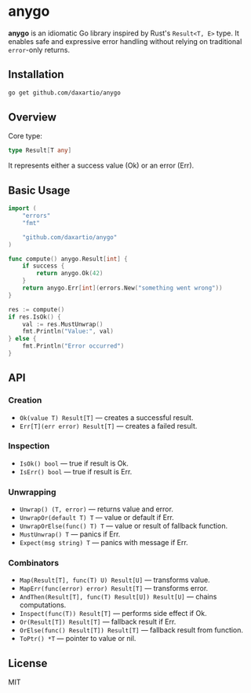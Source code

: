 # anygo

**anygo** is an idiomatic Go library inspired by Rust's `Result<T, E>` type.
It enables safe and expressive error handling without relying on traditional `error`-only returns.

## Installation

```bash
go get github.com/daxartio/anygo
```

## Overview

Core type:

```go
type Result[T any]
```

It represents either a success value (Ok) or an error (Err).

## Basic Usage

```go
import (
    "errors"
    "fmt"

    "github.com/daxartio/anygo"
)

func compute() anygo.Result[int] {
    if success {
        return anygo.Ok(42)
    }
    return anygo.Err[int](errors.New("something went wrong"))
}

res := compute()
if res.IsOk() {
    val := res.MustUnwrap()
    fmt.Println("Value:", val)
} else {
    fmt.Println("Error occurred")
}
```

## API

### Creation

- `Ok(value T) Result[T]` — creates a successful result.
- `Err[T](err error) Result[T]` — creates a failed result.

### Inspection

- `IsOk() bool` — true if result is Ok.
- `IsErr() bool` — true if result is Err.

### Unwrapping

- `Unwrap() (T, error)` — returns value and error.
- `UnwrapOr(default T) T` — value or default if Err.
- `UnwrapOrElse(func() T) T` — value or result of fallback function.
- `MustUnwrap() T` — panics if Err.
- `Expect(msg string) T` — panics with message if Err.

### Combinators

- `Map(Result[T], func(T) U) Result[U]` — transforms value.
- `MapErr(func(error) error) Result[T]` — transforms error.
- `AndThen(Result[T], func(T) Result[U]) Result[U]` — chains computations.
- `Inspect(func(T)) Result[T]` — performs side effect if Ok.
- `Or(Result[T]) Result[T]` — fallback result if Err.
- `OrElse(func() Result[T]) Result[T]` — fallback result from function.
- `ToPtr() *T` — pointer to value or nil.

## License

MIT
